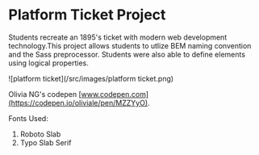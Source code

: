 # Platform Ticket Project

<p> Students recreate an 1895's ticket with modern web development technology.This project allows students to utlize BEM naming convention and the Sass preprocessor. Students were also able to define elements using logical properties.

![platform ticket](/src/images/platform ticket.png)

Olivia NG's codepen [www.codepen.com](https://codepen.io/oliviale/pen/MZZYyO).

Fonts Used:

1. Roboto Slab
2. Typo Slab Serif
